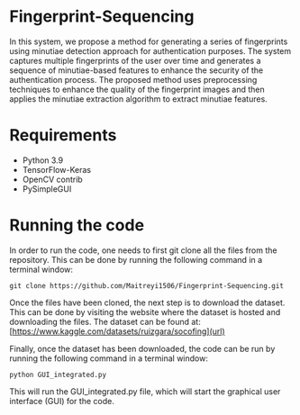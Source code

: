 # Fingerprint-Sequencing

In this system, we propose a method for generating a series of fingerprints using minutiae detection approach for authentication purposes. The system captures multiple 
fingerprints of the user over time and generates a sequence of minutiae-based features to enhance the security of the authentication process. The proposed method uses 
preprocessing techniques to enhance the quality of the fingerprint images and then applies the minutiae extraction algorithm to extract minutiae features. 

# Requirements
* Python 3.9
* TensorFlow-Keras
* OpenCV contrib
* PySimpleGUI

# Running the code
In order to run the code, one needs to first git clone all the files from the repository. This can be done by running the following command in a terminal window:

`git clone https://github.com/Maitreyi1506/Fingerprint-Sequencing.git`

Once the files have been cloned, the next step is to download the dataset. This can be done by visiting the website where the dataset is hosted and downloading the files. 
The dataset can be found at: [https://www.kaggle.com/datasets/ruizgara/socofing](url)

Finally, once the dataset has been downloaded, the code can be run by running the following command in a terminal window:

`python GUI_integrated.py`

This will run the GUI_integrated.py file, which will start the graphical user interface (GUI) for the code.
